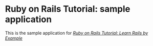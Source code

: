 # Ruby on Rails Tutorial: sample application

This is the sample application for
[*Ruby on Rails Tutorial: Learn Rails by Example*](http://railstutorial.org/)